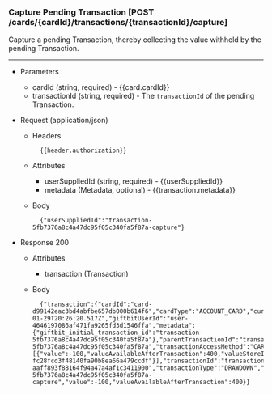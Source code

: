 ### Capture Pending Transaction [POST /cards/{cardId}/transactions/{transactionId}/capture]
Capture a pending Transaction, thereby collecting the value withheld by the pending Transaction.

---
+ Parameters
    + cardId (string, required) - {{card.cardId}}
    + transactionId (string, required) - The `transactionId` of the pending Transaction.

+ Request (application/json)
    + Headers
    
            {{header.authorization}}
            
    + Attributes
        + userSuppliedId (string, required) - {{userSuppliedId}}
        + metadata (Metadata, optional) - {{transaction.metadata}}

    
    + Body 
        
            {"userSuppliedId":"transaction-5fb7376a8c4a47dc95f05c340fa5f87a-capture"}

+ Response 200
    + Attributes
        + transaction (Transaction)

    + Body

            {"transaction":{"cardId":"card-d99142eac3bd4abfbe657db000b614f6","cardType":"ACCOUNT_CARD","currency":"USD","dateCreated":"2018-01-29T20:26:20.517Z","giftbitUserId":"user-4646197086af471fa9265fd3d1546ffa","metadata":{"giftbit_initial_transaction_id":"transaction-5fb7376a8c4a47dc95f05c340fa5f87a"},"parentTransactionId":"transaction-5fb7376a8c4a47dc95f05c340fa5f87a","transactionAccessMethod":"CARDID","transactionBreakdown":[{"value":-100,"valueAvailableAfterTransaction":400,"valueStoreId":"value-fc28fcd3f48140fa90b8ea66a479ccdf"}],"transactionId":"transaction-aaff893f88164f94a47a4af1c3411900","transactionType":"DRAWDOWN","userSuppliedId":"transaction-5fb7376a8c4a47dc95f05c340fa5f87a-capture","value":-100,"valueAvailableAfterTransaction":400}}

